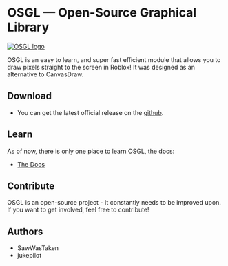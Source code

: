 # OSGL — Open-Source Graphical Library

[![OSGL logo](https://raw.githubusercontent.com/Gunshot-Sound-Studios/osgl-graphics/site/images/osgllogo.png)](https://gunshot-sound-studios.github.io/osgl-graphics/index.html)

OSGL is an easy to learn, and super fast efficient module that allows you to draw pixels straight to the screen in Roblox!
It was designed as an alternative to CanvasDraw.

## Download

- You can get the latest official release on the [github](https://github.com/Gunshot-Sound-Studios/osgl-graphics/releases).

## Learn

As of now, there is only one place to learn OSGL, the docs:

- [The Docs](https://gunshot-sound-studios.github.io/osgl-graphics/index.html)

## Contribute

OSGL is an open-source project - It constantly needs to be improved upon. If you want to get involved, feel free to contribute!

## Authors

- SawWasTaken
- jukepilot
